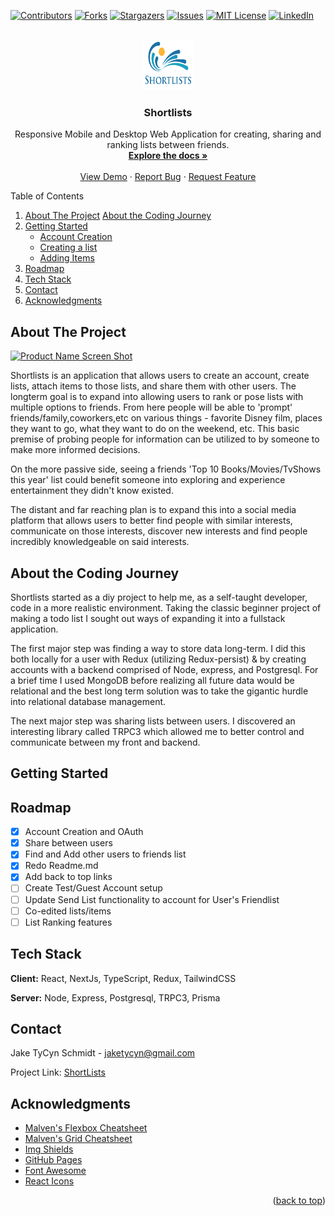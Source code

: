<!--
*** Thanks for checking out the Best-README-Template. If you have a suggestion
*** that would make this better, please fork the repo and create a pull request
*** or simply open an issue with the tag "enhancement".
*** Don't forget to give the project a star!
*** Thanks again! Now go create something AMAZING! :D
-->

<!-- PROJECT SHIELDS -->
<!--
*** I'm using markdown "reference style" links for readability.
*** Reference links are enclosed in brackets [ ] instead of parentheses ( ).
*** See the bottom of this document for the declaration of the reference variables
*** for contributors-url, forks-url, etc. This is an optional, concise syntax you may use.
*** https://www.markdownguide.org/basic-syntax/#reference-style-links
-->

[![Contributors][contributors-shield]][contributors-url]
[![Forks][forks-shield]][forks-url]
[![Stargazers][stars-shield]][stars-url]
[![Issues][issues-shield]][issues-url]
[![MIT License][license-shield]][license-url]
[![LinkedIn][linkedin-shield]][linkedin-url]

<!-- PROJECT LOGO -->
<br />
<div align="center">
  <a href="https://shortlists-mobile-jaketycyn.vercel.app/">
    <img src="public/logo.png" alt="Logo" width="80" height="80">
  </a>

  <h3 align="center">Shortlists</h3>

  <p align="center">
   Responsive Mobile and Desktop Web Application for creating, sharing and ranking lists between friends.
    <br />
    <a href="https://github.com/jaketycyn/Shortlists_Production"><strong>Explore the docs »</strong></a>
    <br />
    <br />
    <a href="https://shortlists-mobile-jaketycyn.vercel.app/">View Demo</a>
    ·
    <a href="https://github.com/jaketycyn/Shortlists_Production/issues">Report Bug</a>
    ·
    <a href="https://github.com/jaketycyn/Shortlists_Production/issues">Request Feature</a>
  </p>
</div>

<!-- TABLE OF CONTENTS -->

  <summary>Table of Contents</summary>
  <ol>
    <li>
      <a href="#about-the-project">About The Project</a>
      <a href="#about-the-coding-journey">About the Coding Journey</a>
    </li>
    <li>
      <a href="#getting-started">Getting Started</a>
      <ul>
        <li><a href="#account-creation">Account Creation</a></li>
        <li><a href="#creating-a-list">Creating a list</a></li>
        <li><a href="#adding-items">Adding Items</a></li>
      </ul>
    </li>
    <li><a href="#roadmap">Roadmap</a></li>
    <li><a href="#tech-stack">Tech Stack</a></li>
    <li><a href="#contact">Contact</a></li>
    <li><a href="#acknowledgments">Acknowledgments</a></li>
  </ol>

<!-- ABOUT THE PROJECT -->

## About The Project

[![Product Name Screen Shot][product-screenshot]](https://example.com)

Shortlists is an application that allows users to create an account, create lists, attach items to those lists, and share them with other users. The longterm goal is to expand into allowing users to rank or pose lists with multiple options to friends. From here people will be able to 'prompt' friends/family,coworkers,etc on various things - favorite Disney film, places they want to go, what they want to do on the weekend, etc. This basic premise of probing people for information can be utilized to by someone to make more informed decisions.

On the more passive side, seeing a friends 'Top 10 Books/Movies/TvShows this year' list could benefit someone into exploring and experience entertainment they didn't know existed.

The distant and far reaching plan is to expand this into a social media platform that allows users to better find people with similar interests, communicate on those interests, discover new interests and find people incredibly knowledgeable on said interests.

## About the Coding Journey

Shortlists started as a diy project to help me, as a self-taught developer, code in a more realistic environment. Taking the classic beginner project of making a todo list I sought out ways of expanding it into a fullstack application.

The first major step was finding a way to store data long-term. I did this both locally for a user with Redux (utilizing Redux-persist) & by creating accounts with a backend comprised of Node, express, and Postgresql. For a brief time I used MongoDB before realizing all future data would be relational and the best long term solution was to take the gigantic hurdle into relational database management.

The next major step was sharing lists between users. I discovered an interesting library called TRPC3 which allowed me to better control and communicate between my front and backend.

<!-- GETTING STARTED -->

## Getting Started

<!-- ROADMAP -->

## Roadmap

- [x] Account Creation and OAuth
- [x] Share between users
- [x] Find and Add other users to friends list
- [x] Redo Readme.md
- [x] Add back to top links
- [ ] Create Test/Guest Account setup
- [ ] Update Send List functionality to account for User's Friendlist
- [ ] Co-edited lists/items
- [ ] List Ranking features

## Tech Stack

**Client:** React, NextJs, TypeScript, Redux, TailwindCSS

**Server:** Node, Express, Postgresql, TRPC3, Prisma

<!-- CONTRIBUTING -->

<!-- LICENSE NO LICENSE FOR NOW-->

<!-- CONTACT -->

## Contact

Jake TyCyn Schmidt - jaketycyn@gmail.com

Project Link: [ShortLists](https://shortlists-mobile-jaketycyn.vercel.app/)

<!-- ACKNOWLEDGMENTS -->

## Acknowledgments

- [Malven's Flexbox Cheatsheet](https://flexbox.malven.co/)
- [Malven's Grid Cheatsheet](https://grid.malven.co/)
- [Img Shields](https://shields.io)
- [GitHub Pages](https://pages.github.com)
- [Font Awesome](https://fontawesome.com)
- [React Icons](https://react-icons.github.io/react-icons/search)

<p align="right">(<a href="#top">back to top</a>)</p>

<!-- MARKDOWN LINKS & IMAGES -->
<!-- https://www.markdownguide.org/basic-syntax/#reference-style-links -->

[contributors-shield]: https://img.shields.io/github/contributors/othneildrew/Best-README-Template.svg?style=for-the-badge
[contributors-url]: https://github.com/othneildrew/Best-README-Template/graphs/contributors
[forks-shield]: https://img.shields.io/github/forks/othneildrew/Best-README-Template.svg?style=for-the-badge
[forks-url]: https://github.com/othneildrew/Best-README-Template/network/members
[stars-shield]: https://img.shields.io/github/stars/othneildrew/Best-README-Template.svg?style=for-the-badge
[stars-url]: https://github.com/othneildrew/Best-README-Template/stargazers
[issues-shield]: https://img.shields.io/github/issues/othneildrew/Best-README-Template.svg?style=for-the-badge
[issues-url]: https://github.com/othneildrew/Best-README-Template/issues
[license-shield]: https://img.shields.io/github/license/othneildrew/Best-README-Template.svg?style=for-the-badge
[license-url]: https://github.com/othneildrew/Best-README-Template/blob/master/LICENSE.txt
[linkedin-shield]: https://img.shields.io/badge/-LinkedIn-black.svg?style=for-the-badge&logo=linkedin&colorB=555
[linkedin-url]: https://linkedin.com/in/othneildrew
[product-screenshot]: images/screenshot.png
[next.js]: https://img.shields.io/badge/next.js-000000?style=for-the-badge&logo=nextdotjs&logoColor=white
[next-url]: https://nextjs.org/
[react.js]: https://img.shields.io/badge/React-20232A?style=for-the-badge&logo=react&logoColor=61DAFB
[react-url]: https://reactjs.org/
[javascript.js]: https://camo.githubusercontent.com/0dc176976add53c960306227f875bdeb8b1f77a5db6b9fc8c86e227fce652c31/68747470733a2f2f696d672e736869656c64732e696f2f62616467652f4a6176615363726970742532302d2532334637444631452e7376673f7374796c653d666f722d7468652d6261646765266c6f676f3d6a617661736372697074266c6f676f436f6c6f723d626c61636b
[javascript-url]: https://javascript.com/

